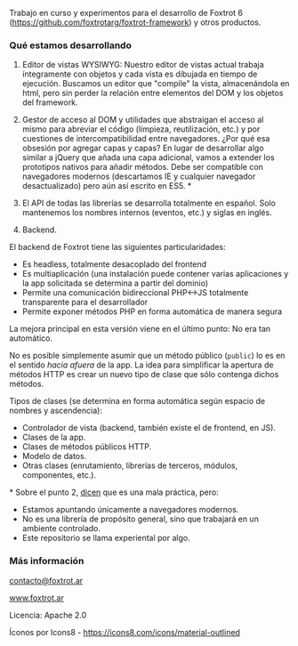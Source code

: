 Trabajo en curso y experimentos para el desarrollo de Foxtrot 6 (https://github.com/foxtrotarg/foxtrot-framework) y otros productos. 

### Qué estamos desarrollando

1. Editor de vistas WYSIWYG: Nuestro editor de vistas actual trabaja íntegramente con objetos y cada vista es dibujada en tiempo de ejecución. Buscamos un editor que "compile" la vista, almacenándola en html, pero sin perder la relación entre elementos del DOM y los objetos del framework.

2. Gestor de acceso al DOM y utilidades que abstraigan el acceso al mismo para abreviar el código (limpieza, reutilización, etc.) y por cuestiones de intercompatibilidad entre navegadores. ¿Por qué esa obsesión por agregar capas y capas? En lugar de desarrollar algo similar a jQuery que añada una capa adicional, vamos a extender los prototipos nativos para añadir métodos. Debe ser compatible con navegadores modernos (descartamos IE y cualquier navegador desactualizado) pero aún así escrito en ES5. *

3. El API de todas las librerías se desarrolla totalmente en español. Solo mantenemos los nombres internos (eventos, etc.) y siglas en inglés.

4. Backend.

El backend de Foxtrot tiene las siguientes particularidades:

- Es headless, totalmente desacoplado del frontend
- Es multiaplicación (una instalación puede contener varias aplicaciones y la app solicitada se determina a partir del dominio)
- Permite una comunicación bidireccional PHP<->JS totalmente transparente para el desarrollador
- Permite exponer métodos PHP en forma automática de manera segura

La mejora principal en esta versión viene en el último punto: No era tan automático.

No es posible simplemente asumir que un método público (`public`) lo es en el sentido _hacia afuera_ de la app. La idea para simplificar la apertura de métodos HTTP es crear un nuevo tipo de clase que sólo contenga dichos métodos.

Tipos de clases (se determina en forma automática según espacio de nombres y ascendencia):

- Controlador de vista (backend, también existe el de frontend, en JS).
- Clases de la app.
- Clases de métodos públicos HTTP.
- Modelo de datos.
- Otras clases (enrutamiento, librerías de terceros, módulos, componentes, etc.).

\* Sobre el punto 2, [dicen](http://perfectionkills.com/whats-wrong-with-extending-the-dom/) que es una mala práctica, pero:

- Estamos apuntando únicamente a navegadores modernos.
- No es una librería de propósito general, sino que trabajará en un ambiente controlado.
- Este repositorio se llama experiental por algo.

### Más información

contacto@foxtrot.ar

www.foxtrot.ar

Licencia: Apache 2.0

Íconos por Icons8 - https://icons8.com/icons/material-outlined